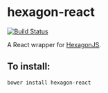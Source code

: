 # hexagon-react

[![Build Status](https://travis-ci.org/jmsmyth/hexagon-react.svg?branch=master)](https://travis-ci.org/jmsmyth/hexagon-react)

A React wrapper for [HexagonJS](https://www.hexagonjs.io/).

## To install:

    bower install hexagon-react
